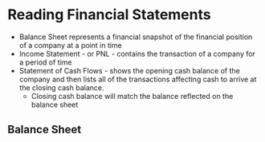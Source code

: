 # Reading Financial Statements

- Balance Sheet represents a financial snapshot of the financial position of a company at a point in time
- Income Statement - or PNL - contains the transaction of a company for a period of time
- Statement of Cash Flows - shows  the opening cash balance of the company and then lists all of the transactions affecting cash to arrive at the closing cash balance.
  - Closing cash balance will match the balance reflected on the balance sheet 

## Balance Sheet
